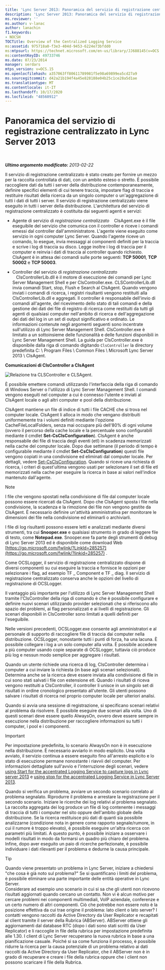 ```yaml
---
title: 'Lync Server 2013: Panoramica del servizio di registrazione centralizzato'
description: 'Lync Server 2013: Panoramica del servizio di registrazione centralizzato.'
ms.reviewer: ''
ms.author: v-lanac
author: lanachin
f1.keywords:
- NOCSH
TOCTitle: Overview of the Centralized Logging Service
ms:assetid: 975718a0-f3e3-404d-9453-6224e73bfdd0
ms:mtpsurl: https://technet.microsoft.com/en-us/library/JJ688145(v=OCS.15)
ms:contentKeyID: 49733746
ms.date: 07/23/2014
manager: serdars
mtps_version: v=OCS.15
ms.openlocfilehash: a357063ff80611789981f5e98a69899ea5cd27a9
ms.sourcegitcommit: d42a21b194f4a45e828188e04b25c1ce28a5d1ae
ms.translationtype: MT
ms.contentlocale: it-IT
ms.lasthandoff: 10/17/2020
ms.locfileid: "48560912"
---
```

# <a name="overview-of-the-centralized-logging-service-in-lync-server-2013"></a>Panoramica del servizio di registrazione centralizzato in Lync Server 2013

<div data-xmlns="http://www.w3.org/1999/xhtml">

<div class="topic" data-xmlns="http://www.w3.org/1999/xhtml" data-msxsl="urn:schemas-microsoft-com:xslt" data-cs="https://msdn.microsoft.com/">

<div data-asp="https://msdn2.microsoft.com/asp">



</div>

<div id="mainSection">

<div id="mainBody">

<span> </span>

_**Ultimo argomento modificato:** 2013-02-22_

Il servizio di registrazione centralizzato è stato creato per fornire un mezzo per la raccolta controllata di dati, con un ambito esteso o stretto. È possibile raccogliere dati da tutti i server della distribuzione contemporaneamente, definire specifici elementi di cui tenere traccia, impostare flag di traccia e restituire risultati della ricerca da un singolo computer o un'aggregazione di tutti i dati di tutti i server. Il servizio di registrazione centralizzato viene eseguito in tutti i server della distribuzione. L'architettura del servizio di registrazione centralizzato è costituita dai seguenti agenti e servizi:

  - Agente di servizio di *registrazione centralizzato*    ClsAgent.exe è il file eseguibile del servizio che comunica con il controller e riceve i comandi emessi dal controller dall'amministratore. L'agente viene eseguito come servizio in ogni computer Lync Server. Quando l'agente riceve un comando, lo esegue, invia messaggi ai componenti definiti per la traccia e scrive i log di traccia su disco. Legge inoltre i log di traccia per il computer e reinvia i dati di traccia al controller quando richiesto. ClsAgent è in attesa dei comandi sulle porte seguenti: **TCP 50001**, **TCP 50002** e **TCP 50003**.

  - Controller del servizio di *registrazione centralizzato*    ClsControllerLib.dll è il motore di esecuzione dei comandi per Lync Server Management Shell e per ClsController.exe. CLSControllerLib.dll invia comandi Start, stop, Flush e Search al ClsAgent. Quando vengono inviati i comandi di ricerca, i registri risultanti vengono restituiti alla ClsControllerLib.dll e aggregati. Il controller è responsabile dell'invio di comandi all'agente, del ricevimento dello stato di tali comandi e della gestione dei dati dei file di registro di ricerca come restituiti da tutti gli agenti di qualsiasi computer nell'ambito di ricerca e dell'aggregazione dei dati del log in un set di output significativo e ordinato. Le informazioni contenute negli argomenti seguenti sono incentrate sull'utilizzo di Lync Server Management Shell. ClsController.exe è limitato a un sottoinsieme delle funzionalità e delle funzioni disponibili in Lync Server Management Shell. La guida per ClsController.exe è disponibile dalla riga di comando digitando `ClsController` la directory predefinita C: \\ Program Files \\ Common Files \\ Microsoft Lync Server 2013 \\ ClsAgent.

**Comunicazioni di ClsController a ClsAgent**

![Relazione tra CLSController e CLSAgent.](images/JJ688145.68c90811-5cf9-4a84-95b7-ea9ffc61eac4(OCS.15).jpg "Relazione tra CLSController e CLSAgent.")

È possibile emettere comandi utilizzando l'interfaccia della riga di comando di Windows Server o l'utilizzo di Lync Server Management Shell. I comandi vengono eseguiti nel computer a cui è connesso l'utente e inviati al ClsAgent locale o agli altri computer e pool della distribuzione.

ClsAgent mantiene un file di indice di tutti i file CACHE che si trova nel computer locale. ClsAgent li alloca in modo che vengano distribuiti uniformemente tra i volumi definiti mediante l'opzione CacheFileLocalFolders, senza mai occupare più dell'80% di ogni volume (ovvero il percorso della cache locale e la percentuale sono configurabili mediante il cmdlet **Set-CsClsConfiguration**). ClsAgent è anche responsabile dei file di traccia degli eventi (etl) in scadenza memorizzati nella cache del computer locale. Dopo due settimane (il periodo di tempo è configurabile mediante il cmdlet **Set-CsClsConfiguration**) questi file vengono copiati in una condivisione ed eliminati dal computer locale. Per dettagli, vedere [Set-CsClsConfiguration](https://docs.microsoft.com/powershell/module/skype/Set-CsClsConfiguration). Quando si riceve una richiesta di ricerca, i criteri di quest'ultima vengono usati per selezionare il set di file etl memorizzati nella cache per eseguire la ricerca in base ai valori nell'indice mantenuto dall'agente.

<div>


> [!NOTE]  
> I file che vengono spostati nella condivisione di file dal computer locale possono essere ricercati da ClsAgent. Dopo che ClsAgent sposta i file nella condivisione, la scadenza e la rimozione dei file non vengono gestite da ClsAgent. È necessario definire un'attività amministrativa per monitorare le dimensioni dei file nella condivisione ed eliminarli o archiviarli.



</div>

I file di log risultanti possono essere letti e analizzati mediante diversi strumenti, tra cui **Snooper.exe** e qualsiasi strumento in grado di leggere file di testo, come **Notepad.exe**. Snooper.exe fa parte degli strumenti di debug di Lync Server 2013 ed è disponibile come download Web [https://go.microsoft.com/fwlink/?LinkId=285257](https://go.microsoft.com/fwlink/?linkid=285257) .

Come OCSLogger, il servizio di registrazione centralizzato dispone di diversi componenti su cui eseguire la traccia e fornisce le opzioni per selezionare i flag, ad esempio TF \_ Component e TF \_ diag. Il servizio di registrazione centralizzato conserva anche le opzioni del livello di registrazione di OCSLogger.

Il vantaggio più importante per l'utilizzo di Lync Server Management Shell tramite l'ClsController della riga di comando è che è possibile configurare e definire nuovi scenari utilizzando provider selezionati che si riferiscono allo spazio dei problemi, ai flag personalizzati e ai livelli di registrazione. Gli scenari disponibili in ClsController sono limitati a quelli definiti per l'eseguibile.

Nelle versioni precedenti, OCSLogger.exe consente agli amministratori e al personale di supporto di raccogliere file di traccia dai computer nella distribuzione. OCSLogger, nonostante tutti i punti di forza, ha una lacuna. È possibile collegare i log a un solo computer alla volta. È possibile accedere a più computer usando copie separate di OCSLogger, tuttavia ciò produce più log e nessun modo semplice per aggregare i risultati.

Quando un utente richiede una ricerca di log, ClsController determina i computer a cui inviare la richiesta (in base agli scenari selezionati). Determina anche se la ricerca deve essere inviata alla condivisione di file in cui sono stati salvati i file con estensione etl. Quando i risultati di riceva vengono restituiti a ClsController, il controller li unisce in un singolo set di risultati in ordine cronologico presentato all'utente. Gli utenti possono salvare i risultati di ricerca nel proprio computer locale per ulteriori analisi.

Quando si avvia una sessione di registrazione, si specificano scenari relativi al problema da risolvere. È possibile eseguire due scenari alla volta. Uno di questi scenari deve essere quello AlwaysOn, ovvero deve essere sempre in esecuzione nella distribuzione per raccogliere informazioni su tutti i computer, i pool e i componenti.

<div>


> [!IMPORTANT]  
> Per impostazione predefinita, lo scenario AlwaysOn non è in esecuzione nella distribuzione. È necessario avviarlo in modo esplicito. Una volta avviato, il servizio continua a essere eseguito fino all'arresto esplicito e lo stato di esecuzione permane nonostante i riavvii del computer. Per informazioni dettagliate sull'avvio e l'interruzione degli scenari, vedere <A href="lync-server-2013-using-start-for-the-centralized-logging-service-to-capture-logs.md">using Start for the accentrated Logging Service to capture logs in Lync server 2013</A> e <A href="lync-server-2013-using-stop-for-the-centralized-logging-service.md">using stop for the accentrated Logging Service in Lync Server 2013</A>.



</div>

Quando si verifica un problema, avviare un secondo scenario correlato al problema segnalato. Riprodurre il problema e arrestare la registrazione per il secondo scenario. Iniziare le ricerche dei log relativi al problema segnalato. La raccolta aggregata dei log produce un file di log contenente i messaggi di traccia di tutti i computer nel sito oppure dell'ambito globale della distribuzione. Se la ricerca restituisce più dati di quanti sia possibile analizzarne (condizione nota in genere come rapporto segnale/rumore, in cui il rumore è troppo elevato), è possibile eseguire un'altra ricerca con parametri più limitati. A questo punto, è possibile iniziare a osservare i modelli risultati in modo da formarsi un quadro più chiaro del problema. Infine, dopo aver eseguito un paio di ricerche perfezionate, è possibile individuare i dati rilevanti per il problema e dedurne la causa principale.

<div>


> [!TIP]  
> Quando viene presentato un problema in Lync Server, iniziare a chiedersi "che cosa è già noto sul problema?" Se si quantificano i limiti del problema, è possibile eliminare una parte importante delle entità operative in Lync Server.<BR>Considerare ad esempio uno scenario in cui si sa che gli utenti non ricevono risultati aggiornati quando cercano un contatto. Non vi è alcun motivo per cercare problemi nei componenti multimediali, VoIP aziendale, conferenze e un certo numero di altri componenti. Ciò che potrebbe non essere noto è la posizione effettiva da cui trae origine il problema: lato client o lato server? I contatti vengono raccolti da Active Directory da User Replicator e recapitati al client tramite il server della Rubrica (ABServer). ABServer ottiene gli aggiornamenti dal database RTC (dopo i dati sono stati scritti da User Replicator) e li raccoglie in file della rubrica per impostazione predefinita alle 1.30. I client di Lync Server recuperano la nuova rubrica in base a una pianificazione casuale. Poiché si sa come funziona il processo, è possibile ridurre la ricerca per la causa potenziale di un problema relativo ai dati raccolti da Active Directory da User Replicator, che il ABServer non è in grado di recuperare e creare i file della rubrica oppure che i client non possono scaricare il file della Rubrica.



</div>

</div>

<span> </span>

</div>

</div>

</div>

